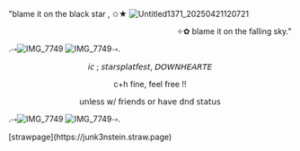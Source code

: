 
 "blame it on the black star , ✩★
![Untitled1371_20250421120721](https://github.com/user-attachments/assets/adfb5602-4441-41a5-8534-f076bdde5f92)

 <p align="right">✧✿ blame it on the falling sky."



.⤑![IMG_7749](https://github.com/user-attachments/assets/fadcf8e7-314a-4571-8d5f-444775721c85)
![IMG_7749](https://github.com/user-attachments/assets/d28aaa30-6137-4853-88ee-b93c64ec9d61)⤑.

<p align="center" height="100">𝘪𝘤 ; 𝘴𝘵𝘢𝘳𝘴𝘱𝘭𝘢𝘵𝘧𝘦𝘴𝘵, 𝘋𝘖𝘞𝘕𝘏𝘌𝘈𝘙𝘛𝘌

<p align="center"> c+h fine, feel free !!
<p align="center" height="10"> 𝗎𝗇𝗅𝖾𝗌𝗌 𝗐/ 𝖿𝗋𝗂𝖾𝗇𝖽𝗌 𝗈𝗋 𝗁𝖺𝗏𝖾 𝖽𝗇𝖽 𝗌𝗍𝖺𝗍𝗎𝗌
 
.⤑![IMG_7749](https://github.com/user-attachments/assets/fadcf8e7-314a-4571-8d5f-444775721c85)
![IMG_7749](https://github.com/user-attachments/assets/d28aaa30-6137-4853-88ee-b93c64ec9d61)⤑.

<p align="left"> [strawpage](https://junk3nstein.straw.page)
